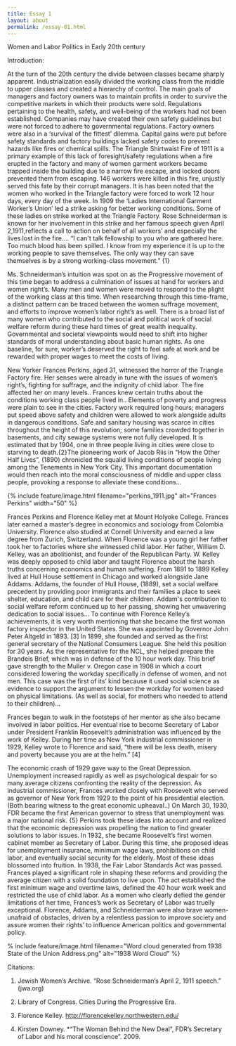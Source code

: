 ```yaml
---
title: Essay 1
layout: about
permalink: /essay-01.html
---
```

Women and Labor Politics in Early 20th century

Introduction:
 
At the turn of the 20th century the divide between classes became sharply apparent.  Industrialization easily divided the working class from the middle to upper classes and created a hierarchy of control. The main goals of managers and factory owners was to maintain profits in order to survive the competitive markets in which their products were sold.  Regulations pertaining to the health, safety, and well-being of the workers had not been established.  Companies may have created their own safety guidelines but were not forced to adhere to governmental regulations. Factory owners were also in a ‘survival of the fittest’ dilemma.  Capital gains were put before safety standards and factory buildings lacked safety codes to prevent hazards like fires or chemical spills. The Triangle Shirtwaist Fire of 1911 is a primary example of this lack of foresight/safety regulations when a fire erupted in the factory and many of women garment workers became trapped inside the building due to a narrow fire escape, and locked doors prevented them from escaping.  146 workers were killed in this fire, unjustly served this fate by their corrupt managers.  It is has been noted that the women who worked in the Triangle factory were forced to work 12 hour days, every day of the week.  In 1909 the ‘Ladies International Garment Worker’s Union’ led a strike asking for better working conditions.  Some of these ladies on strike worked at the Triangle Factory.  Rose Schneiderman is known for her involvement in this strike and her famous speech given April 2,1911,reflects a call to action on behalf of all workers’ and especially the lives lost in the fire…. “I can't talk fellowship to you who are gathered here. Too much blood has been spilled. I know from my experience it is up to the working people to save themselves. The only way they can save themselves is by a strong working-class movement.” {1}  

Ms. Schneiderman’s intuition was spot on as the Progressive movement of this time began to address a culmination of issues at hand for workers and women right’s.  Many men and women were moved to respond to the plight of the working class at this time.  When researching through this time-frame, a distinct pattern can be traced between the women suffrage movement, and efforts to improve women’s labor right’s as well.  There is a broad list of many women who contributed to the social and political work of social welfare reform during these hard times of great wealth inequality.  Governmental and societal viewpoints would need to shift into higher standards of moral understanding about basic human rights.  As one baseline, for sure, worker’s deserved the right to feel safe at work and be rewarded with proper wages to meet the costs of living.  

New Yorker Frances Perkins, aged 31, witnessed the horror of the Triangle Factory fire. Her senses were already in tune with the issues of women’s right’s, fighting for suffrage, and the indignity of child labor.  The fire affected her on many levels.. Frances knew certain truths about the conditions working class people lived in.. Elements of poverty and progress were plain to see in the cities. Factory work required long hours; managers put speed above safety and children were allowed to work alongside adults in dangerous conditions. Safe and sanitary housing was scarce in cities throughout the height of this revolution; some families crowded together in basements, and city sewage systems were not fully developed. It is estimated that by 1904, one in three people living in cities were close to starving to death.{2}The pioneering work of Jacob Riis in “How the Other Half Lives”, (1890)  chronicled the squalid living conditions of people living among the Tenements in New York City.   This important documentation would then reach into the moral consciousness of middle and upper class people, provoking a response to alleviate these conditions…

{% include feature/image.html filename="perkins_1911.jpg" alt="Frances Perkins" width="50" %}

Frances Perkins and Florence Kelley met at Mount Holyoke College. Frances later earned a master’s degree in economics and sociology from Colombia University. Florence also studied at Cornell University and earned a law degree from Zurich, Switzerland.   When Florence was a young girl her father took her to factories where she witnessed child labor.  Her father, William D. Kelley, was an abolitionist, and founder of the Republican Party. W. Kelley was deeply opposed to child labor and taught Florence about the harsh truths concerning economics and human suffering. From 1891 to 1899 Kelley lived at Hull House settlement in Chicago and worked alongside Jane Addams.  Addams, the founder of Hull House, (1889), set a social welfare precedent by providing poor immigrants and their families a place to seek shelter, education, and child care for their children. Addam's contribution to social welfare reform continued up to her passing, showing her unwavering dedication to social issues... To continue with Florence Kelley’s achievements, it is very worth mentioning that she became the first woman factory inspector in the United States.  She was appointed by Governor John Peter Altgeld in 1893. [3] In 1899, she founded and served as the first general secretary of the National Consumers League.  She held this position for 30 years. As the representative for the NCL, she helped prepare the Brandeis Brief, which was in defense of the 10 hour work day.  This brief gave strength to the Muller v. Oregon case in 1908 in which a court considered lowering the workday specifically in defense of women, and not men.  This case was the first of its’ kind because it used social science as evidence to support the argument to lessen the workday for women based on physical limitations.  (As well as social, for mothers who needed to attend to their children)... 

Frances began to walk in the footsteps of her mentor as she also became involved in labor politics. Her eventual rise to become Secretary of Labor under President Franklin Roosevelt’s administration was influenced by the work of Kelley.  During her time as New York industrial commissioner in 1929, Kelley wrote to Florence and said, “there will be less death, misery and poverty because you are at the helm.” [4] 

The economic crash of 1929 gave way to the Great Depression.  Unemployment increased rapidly as well as psychological despair for so many average citizens confronting the reality of the depression.  As industrial commissioner, Frances worked closely with Roosevelt who served as governor of New York from 1929 to the point of his presidential election.  (Both bearing witness to the great economic upheaval..) On March 30, 1930, FDR became the first American governor to stress that unemployment was a major national risk. {5}  Perkins took these ideas into account and realized that the economic depression was propelling the nation to find greater solutions to labor issues.  In 1932, she became Roosevelt’s first women cabinet member as Secretary of Labor. During this time, she proposed ideas for unemployment insurance, minimum wage laws, prohibitions on child labor, and eventually social security for the elderly.  Most of these ideas blossomed into fruition.  In 1938, the Fair Labor Standards Act was passed.  Frances played a significant role in shaping these reforms and providing the average citizen with a solid foundation to live upon. The act established the first minimum wage and overtime laws, defined the 40 hour work week and restricted the use of child labor.  As a women who clearly defied the gender limitations of her time, Frances’s work as Secretary of Labor was truelly exceptional.  Florence, Addams, and Schneiderman were also brave women- unafraid of obstacles, driven by a relentless passion to improve society and assure women their rights’ to influence American politics and governmental policy. 


% include feature/image.html filename="Word cloud generated from 1938 State of the Union Address.png" alt="1938 Word Cloud" %}

   


Citations:

1.  Jewish Women’s Archive. “Rose Schneiderman’s April 2, 1911 speech.” (jwa.org)

2.  Library of Congress.  Cities During the Progressive Era.

3.  Florence Kelley.  http://florencekelley.northwestern.edu/

4.  Kirsten Downey.  *“The Woman Behind the New Deal”, FDR’s Secretary of Labor and his moral conscience”. 2009.






